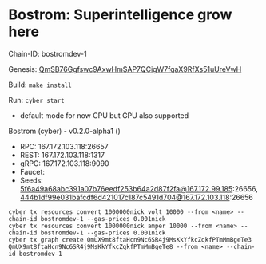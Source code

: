 # Bostrom: Superintelligence grow here

Chain-ID: bostromdev-1

Genesis: [QmSB76Ggfswc9AxwHmSAP7QCigW7fqaX9RfXs51uUreVwH](http://cloudflare-ipfs.com/ipfs/QmSB76Ggfswc9AxwHmSAP7QCigW7fqaX9RfXs51uUreVwH)

Build: ```make install```

Run: ```cyber start ```

* default mode for now CPU but GPU also supported

Bostrom (cyber) - v0.2.0-alpha1 ()
- RPC: 167.172.103.118:26657
- REST: 167.172.103.118:1317
- gRPC: 167.172.103.118:9090
- Faucet: 
- Seeds: 5f6a49a68abc391a07b76eedf253b64a2d87f2fa@167.172.99.185:26656,444b1df99e031bafcdf6d421017c187c5491d704@167.172.103.118:26656

```
cyber tx resources convert 1000000nick volt 10000 --from <name> --chain-id bostromdev-1 --gas-prices 0.001nick
cyber tx resources convert 1000000nick amper 10000 --from <name> --chain-id bostromdev-1 --gas-prices 0.001nick
cyber tx graph create QmUX9mt8ftaHcn9Nc6SR4j9MsKkYfkcZqkfPTmMmBgeTe3 QmUX9mt8ftaHcn9Nc6SR4j9MsKkYfkcZqkfPTmMmBgeTe8 --from <name> --chain-id bostromdev-1
```